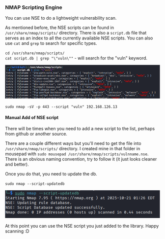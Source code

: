 ### NMAP Scripting Engine

You can use NSE to do a lightweight vulnerability scan.

As mentioned before, the NSE scripts can be found in `/usr/share/nmap/scripts/` directory.  There is also a `script.db` file that serves as an index to all the currently available NSE scripts.  You can also use `cat` and `grep` to search for specific types.

`cd /usr/share/nmap/scripts/`  
`cat script.db | grep "\"vuln\""` - will search for the "vuln" keyword.

![pic4.png](Images/pic4.png)

`sudo nmap -sV -p 443 --script "vuln" 192.168.126.13`

#### Manual Add of NSE script

There will be times when you need to add a new script to the list, perhaps from github or another source.

There are a couple different ways but you'll need to get the file into `/usr/share/nmap/scripts/` directory.  I created mine in that folder in mousepad with `sudo mousepad /usr/share/nmap/scripts/vulnname.nse`.  There is an obvious naming convention, try to follow it (it just looks cleaner and better).

Once you do that, you need to update the db.

`sudo nmap --script-updatedb`

![pic5.png](Images/pic5.png)

At this point you can use the NSE script you just added to the library.  Happy scanning :D